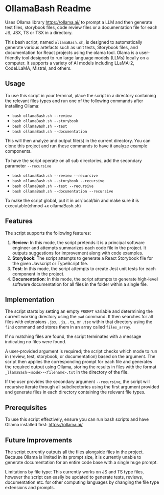 # OllamaBash Readme

Uses Ollama library https://ollama.ai/ to prompt a LLM and then generate test files, storybook files, code review files or a documentation file for each JS, JSX, TS or TSX in a directory.

This bash script, named `ollamaBash.sh`, is designed to automatically generate various
artefacts such as unit tests, Storybook files, and documentation for React projects
using the olama tool. Olama is a user-friendly tool designed to run large language models (LLMs) locally on a computer. It supports a variety of AI models including LLaMA-2, CodeLLaMA, Mistral, and others.

## Usage

To use this script in your terminal, place the script in a directory containing the relevant files types and run one of the following commands after installing Ollama:

- `bash ollamaBash.sh --review`
- `bash ollamaBash.sh --storybook`
- `bash ollamaBash.sh --test`
- `bash ollamaBash.sh --documentation`

This will then analyze and output file(s) in the current directory. You can clone this project and run these commands to have it analyze example components. 

To have the script operate on all sub directories, add the secondary parameter `--recursive`

- `bash ollamaBash.sh --review --recursive`
- `bash ollamaBash.sh --storybook --recursive`
- `bash ollamaBash.sh --test --recursive`
- `bash ollamaBash.sh --documentation --recursive`

To make the script global, put it in usr/local/bin and make sure it is executable(chmod +x ollamaBash.sh)

## Features

The script supports the following features:

1. **Review**: In this mode, the script pretends it is a principal software
   engineer and attempts summarizes each code file in the project. It outputs suggestions for
   improvement along with code examples.
2. **Storybook**: The script attempts to generate a React Storybook file for the given
   Javscript or TypeScript file.
3. **Test**: In this mode, the script attempts to create Jest unit tests for each component in
   the project.
4. **Documentation**: In this mode, the script attempts to generate high-level software
   documentation for all files in the folder within a single file.

## Implementation

The script starts by setting an empty `PROMPT` variable and determining the current
working directory using the `pwd` command. It then searches for all files with
extensions `.jsx`, `.js`, `.ts`, or `.tsx` within that directory using the `find`
command and stores them in an array called `files_array`.

If no matching files are found, the script terminates with a message indicating no
files were found.

A user-provided argument is required; the script checks which mode to run in
(review, test, storybook, or documentation) based on the argument. The script then applies the corresponding prompt for each file and generates the required output using Ollama, storing the
results in files with the format `_llamaBash-<mode>-<filename>.txt` in the directory of the file.

If the user provides the secondary argument `--recursive`, the script will recursive iterate through all subdirectories using the first argument provided and generate files in each directory containing the relevant file types.

## Prerequisites

To use this script effectively, ensure you can run bash scripts and have Ollama installed first:
https://ollama.ai/

## Future Improvements

The script currently outputs all the files alongside files in the project. Because Ollama is limited in its prompt size, it is currently unable to generate documentation for an entire code base with a single huge prompt.

Limitations by file type: This currently works on JS and TS type files, however the script can easily be updated to generate tests, reviews, documentation etc. for other computing languages by changing the file type extensions and prompts.

